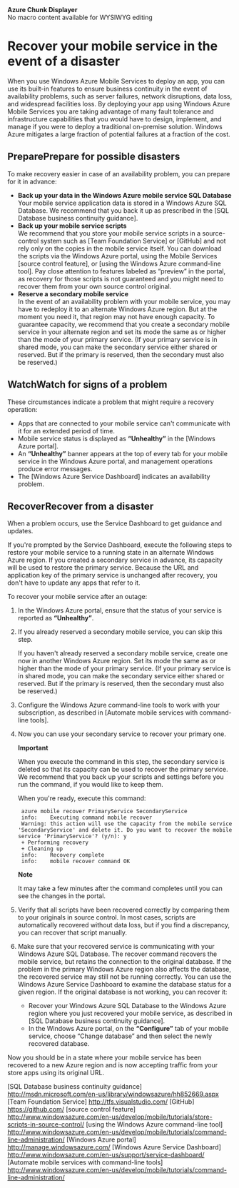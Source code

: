 <properties linkid="mobile-services-recover-disaster" urlDisplayName="Recover your mobile service in the event of a disaster" pageTitle="Recover your mobile service in the event of a disaster - Windows Azure Mobile Services" metaKeywords=""  writer="yavorg" metaDescription="Learn how to recover your mobile service in the event of a disaster." metaCanonical="" disqusComments="1" umbracoNaviHide="1" />

<div class="umbMacroHolder" title="This is rendered content from macro" onresizestart="return false;" umbpageid="14798" ismacro="true" umb_chunkname="MobileArticleLeft" umb_chunkpath="devcenter/Menu" umb_macroalias="AzureChunkDisplayer" umb_hide="0" umb_modaltrigger="" umb_chunkurl="" umb_modalpopup="0"><!-- startUmbMacro --><span><strong>Azure Chunk Displayer</strong><br />No macro content available for WYSIWYG editing</span><!-- endUmbMacro --></div>

# Recover your mobile service in the event of a disaster

When you use Windows Azure Mobile Services to deploy an app, you can use its built-in features to ensure business continuity in the event of availability problems, such as server failures, network disruptions, data loss, and widespread facilities loss. By deploying your app using Windows Azure Mobile Services you are taking advantage of many fault tolerance and infrastructure capabilities that you would have to design, implement, and manage if you were to deploy a traditional on-premise solution. Windows Azure mitigates a large fraction of potential failures at a fraction of the cost.

<h2><a name="prepare"></a><span class="short-header">Prepare</span>Prepare for possible disasters</h2>

To make recovery easier in case of an availability problem, you can prepare for it in advance: 

+ **Back up your data in the Windows Azure mobile service SQL Database**
	<br/>Your mobile service application data is stored in a Windows Azure SQL Database. We recommend that you back it up as prescribed in the [SQL Database business continuity guidance].
+ **Back up your mobile service scripts**
	<br/>We recommend that you store your mobile service scripts in a source-control system such as [Team Foundation Service] or [GitHub] and not rely only on the copies in the mobile service itself. You can download the scripts via the Windows Azure portal, using the Mobile Services [source control feature], or [using the Windows Azure command-line tool]. Pay close attention to features labeled as “preview” in the portal, as recovery for those scripts is not guaranteed and you might need to recover them from your own source control original.
+ **Reserve a secondary mobile service**
	<br/>In the event of an availability problem with your mobile service, you may have to redeploy it to an alternate Windows Azure region. But at the moment you need it, that region may not have enough capacity. To guarantee capacity, we recommend that you create a secondary mobile service in your alternate region and set its mode the same as or higher than the mode of your primary service. (If your primary service is in shared mode, you can make the secondary service either shared or reserved. But if the primary is reserved, then the secondary must also be reserved.)


<h2><a name="watch"></a><span class="short-header">Watch</span>Watch for signs of a problem</h2>

These circumstances indicate a problem that might require a recovery operation:

+ Apps that are connected to your mobile service can't communicate with it for an extended period of time.
+ Mobile service status is displayed as **“Unhealthy”** in the [Windows Azure portal].
+ An **“Unhealthy”** banner appears at the top of every tab for your mobile service in the Windows Azure portal, and management operations produce error messages.
+ The [Windows Azure Service Dashboard] indicates an availability problem.

<h2><a name="recover"></a><span class="short-header">Recover</span>Recover from a disaster</h2>

When a problem occurs, use the Service Dashboard to get guidance and updates.
 
If you're prompted by the Service Dashboard, execute the following steps to restore your mobile service to a running state in an alternate Windows Azure region. If you created a secondary service in advance, its capacity will be used to restore the primary service. Because the URL and application key of the primary service is unchanged after recovery, you don't have to update any apps that refer to it. 

To recover your mobile service after an outage:

1. In the Windows Azure portal, ensure that the status of your service is reported as **“Unhealthy”**.

2. If you already reserved a secondary mobile service, you can skip this step.

   If you haven't already reserved a secondary mobile service, create one now in another Windows Azure region. Set its mode the same as or higher than the mode of your primary service. (If your primary service is in shared mode, you can make the secondary service either shared or reserved. But if the primary is reserved, then the secondary must also be reserved.)

3. Configure the Windows Azure command-line tools to work with your subscription, as described in [Automate mobile services with command-line tools].

4. Now you can use your secondary service to recover your primary one.

    <div class="dev-callout"><b>Important</b>
	<p>When you execute the command in this step, the secondary service is deleted so that its capacity can be used to recover the primary service. We recommend that you back up your scripts and settings before you run the command, if you would like to keep them.</p>
    </div>

   When you're ready, execute this command:

		azure mobile recover PrimaryService SecondaryService
		info:    Executing command mobile recover
		Warning: this action will use the capacity from the mobile service 'SecondaryService' and delete it. Do you want to recover the mobile service 'PrimaryService'? (y/n): y
		+ Performing recovery
		+ Cleaning up
		info:    Recovery complete
		info:    mobile recover command OK

    <div class="dev-callout"><b>Note</b>
	<p>It may take a few minutes after the command completes until you can see the changes in the portal.</p>
    </div>

5. Verify that all scripts have been recovered correctly by comparing them to your originals in source control. In most cases, scripts are automatically recovered without data loss, but if you find a discrepancy, you can recover that script manually.

6. Make sure that your recovered service is communicating with your Windows Azure SQL Database. The recover command recovers the mobile service, but retains the connection to the original database. If the problem in the primary Windows Azure region also affects the database, the recovered service may still not be running correctly. You can use the Windows Azure Service Dashboard to examine the database status for a given region. If the original database is not working, you can recover it:
	+ Recover your Windows Azure SQL Database to the Windows Azure region where you just recovered your mobile service, as described in [SQL Database business continuity guidance].
	+ In the Windows Azure portal, on the **“Configure”** tab of your mobile service, choose “Change database” and then select the newly recovered database.

Now you should be in a state where your mobile service has been recovered to a new Azure region and is now accepting traffic from your store apps using its original URL.

<!-- Anchors. -->

<!-- Images. -->

<!-- URLs. -->
[SQL Database business continuity guidance] http://msdn.microsoft.com/en-us/library/windowsazure/hh852669.aspx
[Team Foundation Service] http://tfs.visualstudio.com/
[GitHub] https://github.com/
[source control feature] http://www.windowsazure.com/en-us/develop/mobile/tutorials/store-scripts-in-source-control/
[using the Windows Azure command-line tool] http://www.windowsazure.com/en-us/develop/mobile/tutorials/command-line-administration/
[Windows Azure portal] http://manage.windowsazure.com/
[Windows Azure Service Dashboard] http://www.windowsazure.com/en-us/support/service-dashboard/
[Automate mobile services with command-line tools] http://www.windowsazure.com/en-us/develop/mobile/tutorials/command-line-administration/
